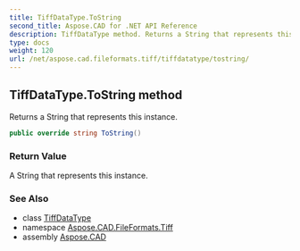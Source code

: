 ```yaml
---
title: TiffDataType.ToString
second_title: Aspose.CAD for .NET API Reference
description: TiffDataType method. Returns a String that represents this instance
type: docs
weight: 120
url: /net/aspose.cad.fileformats.tiff/tiffdatatype/tostring/
---
```

## TiffDataType.ToString method

Returns a String that represents this instance.

```csharp
public override string ToString()
```

### Return Value

A String that represents this instance.

### See Also

* class [TiffDataType](../)
* namespace [Aspose.CAD.FileFormats.Tiff](../../../aspose.cad.fileformats.tiff/)
* assembly [Aspose.CAD](../../../)


